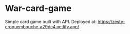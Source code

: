 # War-card-game

Simple card game built with API.
Deployed at: https://zesty-croquembouche-a29dc4.netlify.app/
